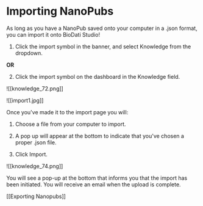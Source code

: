 # Importing NanoPubs

As long as you have a NanoPub saved onto your computer in a .json format, you can import it onto BioDati Studio!

1.  Click the import symbol in the banner, and select Knowledge from the dropdown.

**OR**

2.  Click the import symbol on the dashboard in the Knowledge field.

![[knowledge_72.png]]

![[import1.jpg]]

Once you've made it to the import page you will:

1.  Choose a file from your computer to import.

2.  A pop up will appear at the bottom to indicate that you've chosen a proper .json file.

3.  Click Import.

![[knowledge_74.png]]

   You will see a pop-up at the bottom that informs you that the import has been initiated. You will receive an email when the upload is complete.


[[Exporting Nanopubs]]
